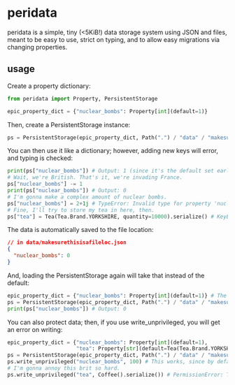 # peridata

peridata is a simple, tiny (<5KiB!) data storage system using JSON and files,
meant to be easy to use, strict on typing, and to allow easy migrations via changing properties.

## usage

Create a property dictionary:
```py
from peridata import Property, PersistentStorage

epic_property_dict = {"nuclear_bombs": Property[int](default=1)}
```

Then, create a PersistentStorage instance:
```py
ps = PersistentStorage(epic_property_dict, Path(".") / "data" / "makesurethisisafileloc.json")
```

You can then use it like a dictionary; however, adding new keys will error, and typing is checked:
```py
print(ps["nuclear_bombs"]) # Output: 1 (since it's the default set earlier)
# Wait, we're British. That's it, we're invading France.
ps["nuclear_bombs"] -= 1
print(ps["nuclear_bombs"]) # Output: 0
# I'm gonna make a complex amount of nuclear bombs.
ps["nuclear_bombs"] = 2+1j # TypeError: Invalid type for property 'nuclear_bombs'. Expected int, got complex
# Fine, I'll try to store my tea in here, then.
ps["tea"] = Tea(Tea.Brand.YORKSHIRE, quantity=10000).serialize() # KeyError: 'Invalid property: tea'
```

The data is automatically saved to the file location:
```json
// in data/makesurethisisafileloc.json
{
  "nuclear_bombs": 0
}
```

And, loading the PersistentStorage again will take that instead of the default:
```py
epic_property_dict = {"nuclear_bombs": Property[int](default=1)} # The properties stay the same.
ps = PersistentStorage(epic_property_dict, Path(".") / "data" / "makesurethisisafileloc.json") # The file location is also the same.
print(ps["nuclear_bombs"]) # Output: 0
```

You can also protect data; then, if you use write_unprivileged, you will get an error on writing:

```py
epic_property_dict = {"nuclear_bombs": Property[int](default=1),
                      "tea": Property[str](default=Tea(Tea.Brand.YORKSHIRE, quantity=1).serialize(), protected=True)} # The library will manage setting new dictionary values, if you add them.
ps = PersistentStorage(epic_property_dict, Path(".") / "data" / "makesurethisisafileloc.json") # The file location still the same.
ps.write_unprivileged("nuclear_bombs", 100) # This works, since by default protected=False.
# I'm gonna annoy this brit so hard.
ps.write_unprivileged("tea", Coffee().serialize()) # PermissionError: The property 'tea' is protected and cannot be modified from write_unprivileged().
```
